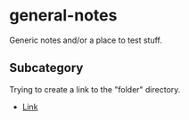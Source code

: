# general-notes
Generic notes and/or a place to test stuff.

## Subcategory

Trying to create a link to the "folder" directory.

* [Link](/blob/master/folder/)
